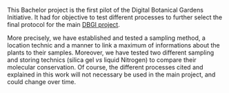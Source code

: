 This Bachelor project is the first pilot of the Digital Botanical Gardens Initiative. It had for objective to test different processes to further select the final protocol for the main [DBGI project](https://www.dbgi.org/dendron-dbgi/).

More precisely, we have established and tested a sampling method, a location technic and a manner to link a maximum of informations about the plants to their samples. Moreover, we have tested two different sampling and storing technics (silica gel *vs* liquid Nitrogen) to compare their molecular conservation. Of course, the different processes cited and explained in this work will not necessary be used in the main project, and could change over time.